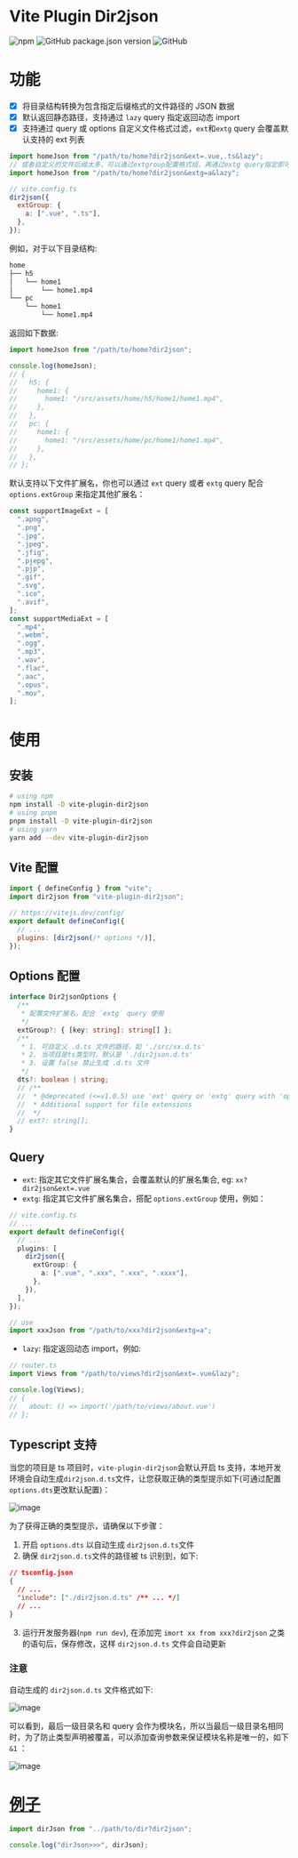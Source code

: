# Vite Plugin Dir2json

![npm](https://img.shields.io/npm/dt/vite-plugin-dir2json?style=flat-square)
![GitHub package.json version](https://img.shields.io/github/package-json/v/buddywang/vite-plugin-dir2json?color=brightgreen&style=flat-square)
![GitHub](https://img.shields.io/github/license/buddywang/vite-plugin-dir2json?color=brightgreen&style=flat-square)

# 功能

- [x] 将目录结构转换为包含指定后缀格式的文件路径的 JSON 数据
- [x] 默认返回静态路径，支持通过 `lazy` query 指定返回动态 import
- [x] 支持通过 query 或 options 自定义文件格式过滤，`ext`和`extg` query 会覆盖默认支持的 ext 列表

```js
import homeJson from "/path/to/home?dir2json&ext=.vue,.ts&lazy";
// 或者自定义的文件后缀太多，可以通过extgroup配置格式组，再通过extg query指定即可
import homeJson from "/path/to/home?dir2json&extg=a&lazy";

// vite.config.ts
dir2json({
  extGroup: {
    a: [".vue", ".ts"],
  },
});
```

例如，对于以下目录结构:

```bash
home
├── h5
│   └── home1
│       └── home1.mp4
└── pc
    └── home1
        └── home1.mp4
```

返回如下数据:

```ts
import homeJson from "/path/to/home?dir2json";

console.log(homeJson);
// {
//   h5: {
//     home1: {
//       home1: "/src/assets/home/h5/home1/home1.mp4",
//     },
//   },
//   pc: {
//     home1: {
//       home1: "/src/assets/home/pc/home1/home1.mp4",
//     },
//   },
// };
```

默认支持以下文件扩展名，你也可以通过 `ext` query 或者 `extg` query 配合`options.extGroup` 来指定其他扩展名：

```ts
const supportImageExt = [
  ".apng",
  ".png",
  ".jpg",
  ".jpeg",
  ".jfig",
  ".pjepg",
  ".pjp",
  ".gif",
  ".svg",
  ".ico",
  ".avif",
];
const supportMediaExt = [
  ".mp4",
  ".webm",
  ".ogg",
  ".mp3",
  ".wav",
  ".flac",
  ".aac",
  ".opus",
  ".mov",
];
```

# 使用

## 安装

```bash
# using npm
npm install -D vite-plugin-dir2json
# using pnpm
pnpm install -D vite-plugin-dir2json
# using yarn
yarn add --dev vite-plugin-dir2json
```

## Vite 配置

```js
import { defineConfig } from "vite";
import dir2json from "vite-plugin-dir2json";

// https://vitejs.dev/config/
export default defineConfig({
  // ...
  plugins: [dir2json(/* options */)],
});
```

## Options 配置

```ts
interface Dir2jsonOptions {
  /**
   * 配置文件扩展名，配合 `extg` query 使用
   */
  extGroup?: { [key: string]: string[] };
  /**
   * 1. 可自定义 .d.ts 文件的路径，如 './src/xx.d.ts'
   * 2. 当项目是ts类型时，默认是 './dir2json.d.ts'
   * 3. 设置 false 禁止生成 .d.ts 文件
   */
  dts?: boolean | string;
  // /**
  //  * @deprecated (<=v1.0.5) use 'ext' query or 'extg' query with 'option.extGroup'
  //  * Additional support for file extensions
  //  */
  // ext?: string[];
}
```

## Query

- `ext`: 指定其它文件扩展名集合，会覆盖默认的扩展名集合, eg: `xx?dir2json&ext=.vue`
- `extg`: 指定其它文件扩展名集合，搭配 `options.extGroup` 使用，例如：

```ts
// vite.config.ts
// ...
export default defineConfig({
  // ...
  plugins: [
    dir2json({
      extGroup: {
        a: [".vue", ".xxx", ".xxx", ".xxxx"],
      },
    }),
  ],
});

// use
import xxxJson from "/path/to/xxx?dir2json&extg=a";
```

- `lazy`: 指定返回动态 import，例如:

```ts
// router.ts
import Views from "/path/to/views?dir2json&ext=.vue&lazy";

console.log(Views);
// {
//   about: () => import('/path/to/views/about.vue')
// };
```

## Typescript 支持

当您的项目是 ts 项目时，`vite-plugin-dir2json`会默认开启 ts 支持，本地开发环境会自动生成`dir2json.d.ts`文件，让您获取正确的类型提示如下(可通过配置 `options.dts`更改默认配置)：

![image](https://raw.githubusercontent.com/buddywang/vite-plugin-dir2json/main/img/code2.png)

为了获得正确的类型提示，请确保以下步骤：

1. 开启 `options.dts` 以自动生成 `dir2json.d.ts`文件
2. 确保 `dir2json.d.ts`文件的路径被 ts 识别到，如下:

```json
// tsconfig.json
{
  // ...
  "include": ["./dir2json.d.ts" /** ... */]
  // ...
}
```

3. 运行开发服务器(`npm run dev`), 在添加完 `imort xx from xxx?dir2json` 之类的语句后，保存修改，这样 `dir2json.d.ts` 文件会自动更新

### 注意

自动生成的 `dir2json.d.ts` 文件格式如下:

![image](https://raw.githubusercontent.com/buddywang/vite-plugin-dir2json/main/img/code3.png)

可以看到，最后一级目录名和 query 会作为模块名，所以当最后一级目录名相同时，为了防止类型声明被覆盖，可以添加查询参数来保证模块名称是唯一的，如下 `&1` ：

![image](https://raw.githubusercontent.com/buddywang/vite-plugin-dir2json/main/img/code4.png)

# [例子](./example/vite-vue-demo/vite.config.ts)

```ts
import dirJson from "../path/to/dir?dir2json";

console.log("dirJson>>>", dirJson);
```
